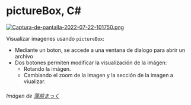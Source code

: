 # pictureBox, C#

[![Captura-de-pantalla-2022-07-22-101750.png](https://i.postimg.cc/L4DbMMch/Captura-de-pantalla-2022-07-22-101750.png)](https://postimg.cc/JtyqbS4W)

Visualizar imagenes usando ```pictureBox```:

- Mediante un boton, se accede a una ventana de dialogo para abrir un archivo
- Dos botones permiten modificar la visualización de la imágen:
  - Rotando la imágen.
  - Cambiando el zoom de la imagen y la sección de la imagen a viualizar.
  
  
###### Imágen de [藻前まっく](https://twitter.com/hamhsui/status/1547898985431461888/photo/1)

